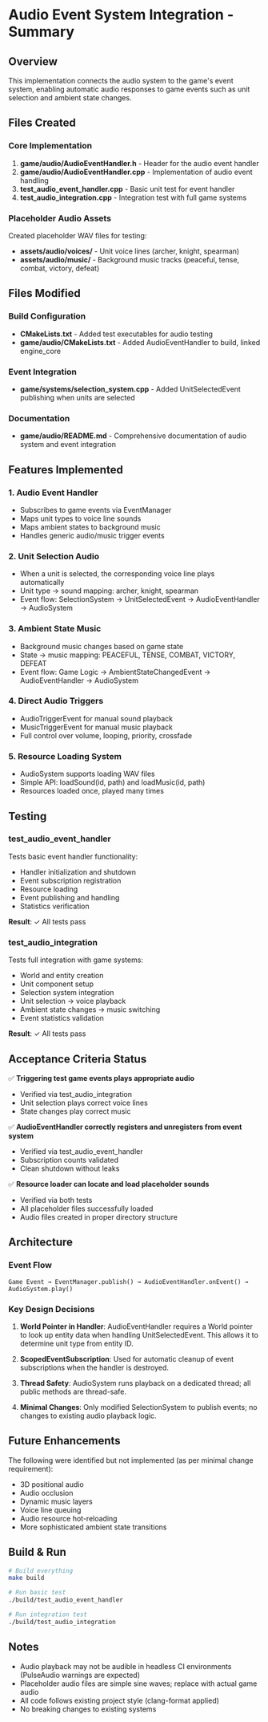 # Audio Event System Integration - Summary

## Overview
This implementation connects the audio system to the game's event system, enabling automatic audio responses to game events such as unit selection and ambient state changes.

## Files Created

### Core Implementation
1. **game/audio/AudioEventHandler.h** - Header for the audio event handler
2. **game/audio/AudioEventHandler.cpp** - Implementation of audio event handling
3. **test_audio_event_handler.cpp** - Basic unit test for event handler
4. **test_audio_integration.cpp** - Integration test with full game systems

### Placeholder Audio Assets
Created placeholder WAV files for testing:
- **assets/audio/voices/** - Unit voice lines (archer, knight, spearman)
- **assets/audio/music/** - Background music tracks (peaceful, tense, combat, victory, defeat)

## Files Modified

### Build Configuration
- **CMakeLists.txt** - Added test executables for audio testing
- **game/audio/CMakeLists.txt** - Added AudioEventHandler to build, linked engine_core

### Event Integration
- **game/systems/selection_system.cpp** - Added UnitSelectedEvent publishing when units are selected

### Documentation
- **game/audio/README.md** - Comprehensive documentation of audio system and event integration

## Features Implemented

### 1. Audio Event Handler
- Subscribes to game events via EventManager
- Maps unit types to voice line sounds
- Maps ambient states to background music
- Handles generic audio/music trigger events

### 2. Unit Selection Audio
- When a unit is selected, the corresponding voice line plays automatically
- Unit type → sound mapping: archer, knight, spearman
- Event flow: SelectionSystem → UnitSelectedEvent → AudioEventHandler → AudioSystem

### 3. Ambient State Music
- Background music changes based on game state
- State → music mapping: PEACEFUL, TENSE, COMBAT, VICTORY, DEFEAT
- Event flow: Game Logic → AmbientStateChangedEvent → AudioEventHandler → AudioSystem

### 4. Direct Audio Triggers
- AudioTriggerEvent for manual sound playback
- MusicTriggerEvent for manual music playback
- Full control over volume, looping, priority, crossfade

### 5. Resource Loading System
- AudioSystem supports loading WAV files
- Simple API: loadSound(id, path) and loadMusic(id, path)
- Resources loaded once, played many times

## Testing

### test_audio_event_handler
Tests basic event handler functionality:
- Handler initialization and shutdown
- Event subscription registration
- Resource loading
- Event publishing and handling
- Statistics verification

**Result**: ✓ All tests pass

### test_audio_integration
Tests full integration with game systems:
- World and entity creation
- Unit component setup
- Selection system integration
- Unit selection → voice playback
- Ambient state changes → music switching
- Event statistics validation

**Result**: ✓ All tests pass

## Acceptance Criteria Status

✅ **Triggering test game events plays appropriate audio**
- Verified via test_audio_integration
- Unit selection plays correct voice lines
- State changes play correct music

✅ **AudioEventHandler correctly registers and unregisters from event system**
- Verified via test_audio_event_handler
- Subscription counts validated
- Clean shutdown without leaks

✅ **Resource loader can locate and load placeholder sounds**
- Verified via both tests
- All placeholder files successfully loaded
- Audio files created in proper directory structure

## Architecture

### Event Flow
```
Game Event → EventManager.publish() → AudioEventHandler.onEvent() → AudioSystem.play()
```

### Key Design Decisions

1. **World Pointer in Handler**: AudioEventHandler requires a World pointer to look up entity data when handling UnitSelectedEvent. This allows it to determine unit type from entity ID.

2. **ScopedEventSubscription**: Used for automatic cleanup of event subscriptions when the handler is destroyed.

3. **Thread Safety**: AudioSystem runs playback on a dedicated thread; all public methods are thread-safe.

4. **Minimal Changes**: Only modified SelectionSystem to publish events; no changes to existing audio playback logic.

## Future Enhancements

The following were identified but not implemented (as per minimal change requirement):

- 3D positional audio
- Audio occlusion
- Dynamic music layers
- Voice line queuing
- Audio resource hot-reloading
- More sophisticated ambient state transitions

## Build & Run

```bash
# Build everything
make build

# Run basic test
./build/test_audio_event_handler

# Run integration test
./build/test_audio_integration
```

## Notes

- Audio playback may not be audible in headless CI environments (PulseAudio warnings are expected)
- Placeholder audio files are simple sine waves; replace with actual game audio
- All code follows existing project style (clang-format applied)
- No breaking changes to existing systems
